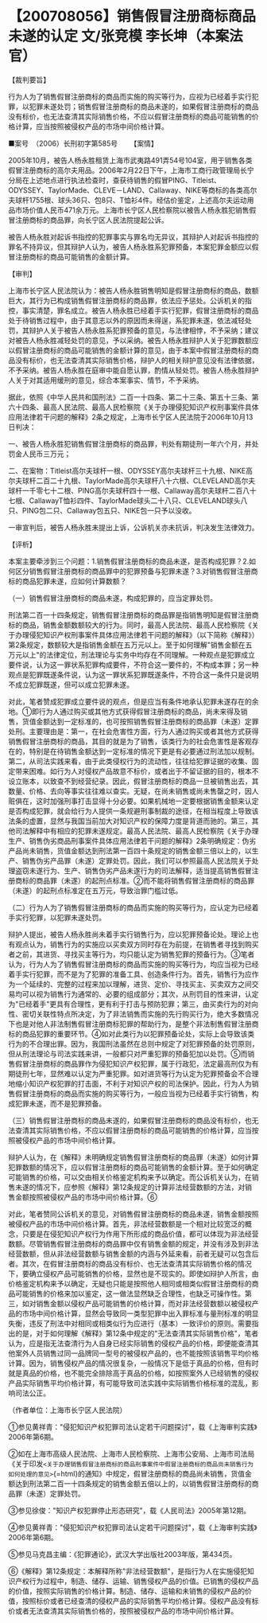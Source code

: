 # 【200708056】销售假冒注册商标商品未遂的认定 文/张竞模 李长坤（本案法官）

【裁判要旨】

行为人为了销售假冒注册商标的商品而实施的购买等行为，应视为已经着手实行犯罪，以犯罪未遂处罚；销售假冒注册商标的商品未遂的，如果假冒注册商标的商品没有标价，也无法查清其实际销售价格，不应以假冒注册商标的商品可能销售的价格计算，应当按照被侵权产品的市场中间价格计算。

■案号　（2006）长刑初字第585号 　　【案情】

2005年10月，被告人杨永胜租赁上海市武夷路491弄54号104室，用于销售各类假冒注册商标的高尔夫用品。2006年2月22日下午，上海市工商行政管理局长宁分局在上述地点进行执法检查时，查获待销售的假冒PING、Titleist、ODYSSEY、TaylorMade、CLEVE－LAND、Callaway、NIKE等商标的各类高尔夫球杆1755根、球头36只、包8只、T恤衫4件。经估价鉴定，上述高尔夫运动用品市场价值人民币471余万元。上海市长宁区人民检察院以被告人杨永胜犯销售假冒注册商标的商品罪，向长宁区人民法院提起公诉。

被告人杨永胜对起诉书指控的犯罪事实与罪名均无异议，其辩护人对起诉书指控的罪名不持异议，但其辩护人认为，被告人杨永胜系犯罪预备，本案犯罪金额应以假冒注册商标的商品可能销售的金额计算。

【审判】

上海市长宁区人民法院认为：被告人杨永胜销售明知是假冒注册商标的商品，数额巨大，其行为已构成销售假冒注册商标的商品罪，依法应予惩处。公诉机关的指控，事实清楚，罪名成立。被告人杨永胜已经着手实行犯罪，假冒注册商标的商品处于待销售过程中，由于其意志以外的原因而未得逞，系犯罪未遂，依法减轻处罚，其辩护人关于被告人杨永胜系犯罪预备的意见，与法律相悖，不予采纳；建议对被告人杨永胜减轻处罚的意见，予以采纳。被告人杨永胜辩护人关于犯罪数额应以假冒注册商标的商品可能销售的金额计算的意见，由于本案中假冒注册商标的商品没有标价，也无法查清其实际销售价格，辩护人的相关辩护意见没有法律依据，不予采纳。被告人杨永胜在庭审中能自愿认罪，酌情从轻处罚。被告人杨永胜辩护人关于对其适用缓刑的意见，综合本案事实、情节，不予采纳。

据此，依照《中华人民共和国刑法》二百一十四条、第二十三条、第五十三条、第六十四条、最高人民法院、最高人民检察院《关于办理侵犯知识产权刑事案件具体应用法律若干问题的解释》2条之规定，上海市长宁区人民法院于2006年10月13日判决：

一、被告人杨永胜犯销售假冒注册商标的商品罪，判处有期徒刑一年六个月，并处罚金人民币三万元；

二、在案物：Titleist高尔夫球杆一根、ODYSSEY高尔夫球杆三十九根、NIKE高尔夫球杆二百二十九根、TaylorMade高尔夫球杆八十六根、CLEVELAND高尔夫球杆一千零七十二根、PING高尔夫球杆四十一根、Callaway高尔夫球杆二百八十七根、CallawayT恤衫四件、TaylorMade球头二十八只、CLEVELAND球头八只、PING包二只、Callaway包五只、NIKE包一只予以没收。

一审宣判后，被告人杨永胜未提出上诉，公诉机关亦未抗诉，判决发生法律效力。

【评析】

本案主要牵涉到三个问题：1.销售假冒注册商标的商品未遂，是否构成犯罪？2.如何区分销售假冒注册商标的商品罪中的犯罪预备与犯罪未遂？3.对销售假冒注册商标的商品犯罪未遂，应如何计算数额？

（一）销售假冒注册商标的商品未遂，构成犯罪的，应当定罪处罚。

刑法第二百一十四条规定，销售假冒注册商标的商品罪是指销售明知是假冒注册商标的商品，销售金额数额较大的行为。同时，最高人民法院、最高人民检察院《关于办理侵犯知识产权刑事案件具体应用法律若干问题的解释》（以下简称《解释》）第2条规定，数额较大是指销售金额在五万元以上。至于如何理解"销售金额在五万元以上"的法律定位，刑法理论与实务中均存在不同理解。一种观点是犯罪成立要件说，认为这一罪状系犯罪构成要件，不符合这一要件的，不构成本罪；另一种观点是犯罪既遂条件说，认为这一罪状系犯罪既遂条件，不符合这一条件只是说明不成立犯罪既遂，但可以成立犯罪未遂。

对此，笔者赞成犯罪成立要件说的观点，但是应当有条件地承认犯罪未遂存在的余地。①即行为人通过购买或其他方式获得假冒注册商标的商品，尚未来得及销售，货值金额达到一定标准的，也可按照销售假冒注册商标的商品罪（未遂）定罪处刑。主要理由是：第一，在社会危害性方面，行为人通过购买或者其他方式获得销售假冒注册商标的商品，其目的就是为了销售，该类行为的社会危害性是客观存在的，特别是在待销售金额达到一定标准的情况下更是有必要通过刑法加以规制。第二，从司法实践来看，由于此类侵权行为的流动性，往往给犯罪证据的收集、固定带来困难。如行为人对侵权产品故意不标价，或者出于不留证据的目的，根本不设立账本，以致查不到经营纪录。因此，假冒注册商标的商品一旦被销售出去，其数量、价格、去向等事实往往难以查实。无疑，在尚未销售或尚未售罄之时，因人赃俱在，这时加强刑事打击显得十分必要。如果机械地一定要根据销售金额来认定是否构成犯罪，就会给行为人提供一条规避刑事制裁的途径，在相当程度上导致该法条的虚置，显然与我国当前加大对知识产权的保障力度是背道而驰的。第三，其他司法解释中有相应的犯罪未遂规定。最高人民法院、最高人民检察院《关于办理生产、销售伪劣商品刑事案件具体应用法律若干问题的解释》2条明确规定：伪劣产品尚未销售，货值金额达到刑法第一百四十条规定的销售金额三倍以上的，以生产、销售伪劣产品罪（未遂）定罪处罚。因此，我们可以参照最高人民法院关于处理盗窃未遂行为、生产、销售伪劣产品未遂行为的司法解释，适当提高销售假冒注册商标的商品罪（未遂）的起刑点标准。②而不能将销售假冒注册商标的商品罪（未遂）的起刑点标准定在五万元，导致治罪门槛过低。

（二）行为人为了销售假冒注册商标的商品而实施的购买等行为，应认定为已经着手实行犯罪，以犯罪未遂处罚。

辩护人提出，被告人杨永胜尚未着手实行销售行为，应以犯罪预备论处。理论上也有观点认为，销售行为的实施应以买卖双方同时存在为前提，在销售者寻找到购买者之前，其进货、寻找买主等行为，均只能认定为销售犯罪的预备行为。③笔者认为，行为人为了销售假冒注册商标的商品而实施的购买等行为，均应当视为已经着手实行犯罪，而不是为了犯罪的准备工具、创造条件行为。首先，销售行为应作为一个延续的、完整的过程来加以理解，进货、定价、寻找买主、买卖双方之间交易均可以视为销售行为通常的、必要的组成部分；其次，从刑罚目的性来讲，认定为"已经着手"更具有合理性，更有利于打击与预防犯罪；第三，由买卖行为的对向性、密切关联性特点所决定，为了非法销售而实施的先行购买行为，绝大多数情况下也是对他人非法制售假冒注册商标犯罪的帮助行为，是整个非法制售假冒注册商标的商品犯罪的重要环节。④如对此类行为以犯罪预备论处，实际上会导致该类行为的不合理出罪。因为，我国刑法虽然在总则中规定了对犯罪预备的处罚原则，但从刑法理论与司法实践来讲，一般都只对严重犯罪的预备犯加以处罚。⑤而销售假冒注册商标的商品罪作为侵犯知识产权犯罪，属于行政犯，法定最高刑仅为有期徒刑七年，显然难以认定为严重犯罪。如对进货等行为认定为犯罪预备会不合理地缩小知识产权犯罪的打击面，不利于对知识产权的司法保护。因此，行为人为销售假冒注册商标的商品而实施的购买等行为，一般应当视为已经着手实行销售，构成犯罪未遂，而不是犯罪预备。

（三）销售假冒注册商标的商品未遂的，如果假冒注册商标的商品没有标价，也无法查清其实际销售价格，不应以假冒注册商标的商品可能销售的价格计算，应当按照被侵权产品的市场中间价格计算。

辩护人认为，在《解释》未明确规定销售假冒注册商标的商品罪（未遂）如何计算犯罪数额的情况下，应以假冒注册商标的商品可能销售的金额计算。至于如何确定可能销售的价格，可以交由相关价格鉴定机构来予以确定。而公诉机关认为，在销售未遂的情况下，应参照《解释》第12条规定的计算非法经营数额的方法，对销售金额按照被侵权产品的市场中间价格计算。⑥

对此，笔者赞同公诉机关的意见，对销售假冒注册商标的商品未遂，销售金额按照被侵权产品的市场中间价格计算。首先，非法经营数额是一个相对比较宽泛的概念，只要是在侵犯知识产权行为作用下所形成的商品价值，都可以体现为非法经营数额。尽管销售假冒注册商标的商品罪中仅有销售金额的规定，并没有涉及到非法经营数额，但从非法经营数额与销售金额的内涵与外延来看，前者无疑可以包含后者。其次，在假冒注册商标的商品没有标价、也无法查清其实际销售价格的情况下，要确立侵权产品可能销售的价格，显然也是不现实的。即使如辩护人所言，由价格鉴定机构来予以确定，无疑也只能是按照他人相同或相类似假冒注册商标的商品可能销售的价格来加以鉴定，这一做法显然缺乏合理性，也缺乏可操作性。第三，如对销售金额以侵权产品可能销售的价格计算，而对非法经营数额以被侵权产品的市场中间价格计算，显然会导致同一类型犯罪中出入罪标准与量刑标准的明显失衡，违反了刑法中对相同或相类似行为应进行（基本）一致评价的原则。需要指出的是，对于如何理解《解释》第12条中规定的"无法查清其实际销售价格"，笔者认为，应是指无法查清行为人自身已经实际销售的侵权产品的价格，即便能查清其他案外人员销售过同一品牌同一型号的被侵权产品的，也不能按照该销售平均价格计算。因为，销售侵权产品的情况很复杂，一般情况下是低于真品的价格，但有时就是真品的价格，也不能完全排除高于真品的价格，如按照案外人已经销售的侵权产品实际销售平均价格计算，有可能导致司法实践中实际销售价格标准的混乱，影响司法公正。

（作者单位：上海市长宁区人民法院）

①参见黄祥青："侵犯知识产权犯罪司法认定若干问题探讨"，载《上海审判实践》2006年第6期。

②如在上海市高级人民法院、上海市人民检察院、上海市公安局、上海市司法局《关于印发`<关于办理销售假冒注册商标的商品刑事案件中假冒注册商标的商品尚未销售行为如何处理的意见>`{=html}的通知》中规定，假冒注册商标的商品尚未销售，货值金额达到刑法第二百一十四条规定的销售金额五倍以上的，以销售假冒注册商标的商品罪（未遂）定罪处罚。

③参见徐俊："知识产权犯罪停止形态研究"，载《人民司法》2005年第12期。

④参见黄祥青："侵犯知识产权犯罪司法认定若干问题探讨"，载《上海审判实践》2006年第6期。

⑤参见马克昌主编：《犯罪通论》，武汉大学出版社2003年版，第434页。

⑥《解释》第12条规定：本解释所称"非法经营数额"，是指行为人在实施侵犯知识产权行为过程中，制造、储存、运输、销售侵权产品的价值。已销售的侵权产品的价值，按照实际销售的价格计算。制造、储存、运输和未销售的侵权产品的价值，按照标价或者已经查清的侵权产品的实际销售平均价格计算。侵权产品没有标价或者无法查清其实际销售价格的，按照被侵权产品的市场中间价格计算。